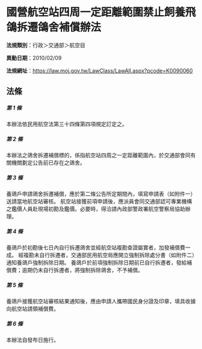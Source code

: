 # 國營航空站四周一定距離範圍禁止飼養飛鴿拆遷鴿舍補償辦法

**法規類別**：行政＞交通部＞航空目

**異動日期**：2010/02/09  

**法規網址**：https://law.moj.gov.tw/LawClass/LawAll.aspx?pcode=K0090060





## 法條
##### 第 1 條
本辦法依民用航空法第三十四條第四項規定訂定之。

##### 第 2 條
本辦法之鴿舍拆遷補償標的，係指航空站四周之一定距離範圍內，於交通部會同有關機關劃定公告前已存在之鴿舍。

##### 第 3 條
養鴿戶申請鴿舍拆遷補償，應於第二條公告所定期間內，填寫申請表（如附件一）送請當地航空站審核。
航空站接獲前項申請後，應派員會同交通部認可專業機構之鑑價人員赴現場初勘及鑑價。必要時，得洽請內政部警政署航空警察局協助辦理。

##### 第 4 條
養鴿戶於初勘後七日內自行拆遷鴿舍並經航空站複勘查證屬實者，加發補償費一成。
經複勘未自行拆遷者，交通部民用航空局應開立強制拆除處分書（如附件二）通知養鴿戶強制拆除日期。
養鴿戶於前項強制拆除日期前已自行拆遷者，發給補償費；逾期仍未自行拆遷者，將強制拆除鴿舍，不予補償。

##### 第 5 條
養鴿戶接獲航空站審核結果通知後，應由申請人攜帶國民身分證及印章，填具收據向航空站請領補償費。

##### 第 6 條
本辦法自發布日施行。


